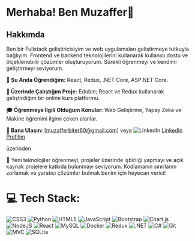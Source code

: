 # Merhaba! Ben Muzaffer👋 
## Hakkımda

Ben bir Fullstack geliştiricisiyim ve web uygulamaları geliştirmeye tutkuyla bağlıyım. Frontend ve backend teknolojilerini kullanarak kullanıcı dostu ve ölçeklenebilir çözümler oluşturuyorum. Sürekli öğrenmeyi ve kendimi geliştirmeyi seviyorum.


**🌱 Şu Anda Öğrendiğim:** React, Redux, .NET Core, ASP.NET Core.

**💼 Üzerinde Çalıştığım Proje:** Edubin; React ve Redux kullanarak geliştirdiğim bir online kurs platformu.

**🎓 Öğrenmeye İlgili Olduğum Konular:** Web Geliştirme, Yapay Zeka ve Makine öğrenimi ilgimi çeken alanlar.

**💬 Bana Ulaşın:** [muzafferbiter60@gmail.com] veya ![LinkedIn](https://img.shields.io/badge/LinkedIn-0077B5?style=for-the-badge&logo=linkedin&logoColor=white) [LinkedIn Profilim](https://www.linkedin.com/in/MuzafferBiter)

 üzerinden

🚀 Yeni teknolojiler öğrenmeyi, projeler üzerinde işbirliği yapmayı ve açık kaynak projelere katkıda bulunmayı seviyorum. Kodlamanın sınırlarını zorlamak ve yaratıcı çözümler bulmak benim için heyecan verici!





# 💻 Tech Stack:
![CSS3](https://img.shields.io/badge/css3-%231572B6.svg?style=for-the-badge&logo=css3&logoColor=white) ![Python](https://img.shields.io/badge/python-3670A0?style=for-the-badge&logo=python&logoColor=ffdd54) ![HTML5](https://img.shields.io/badge/html5-%23E34F26.svg?style=for-the-badge&logo=html5&logoColor=white) ![JavaScript](https://img.shields.io/badge/javascript-%23323330.svg?style=for-the-badge&logo=javascript&logoColor=%23F7DF1E) ![Bootstrap](https://img.shields.io/badge/bootstrap-%23563D7C.svg?style=for-the-badge&logo=bootstrap&logoColor=white) ![Chart.js](https://img.shields.io/badge/chart.js-F5788D.svg?style=for-the-badge&logo=chart.js&logoColor=white) ![NodeJS](https://img.shields.io/badge/node.js-6DA55F?style=for-the-badge&logo=node.js&logoColor=white) ![React](https://img.shields.io/badge/react-%2320232a.svg?style=for-the-badge&logo=react&logoColor=%2361DAFB) ![MySQL](https://img.shields.io/badge/mysql-%2300f.svg?style=for-the-badge&logo=mysql&logoColor=white) ![Docker](https://img.shields.io/badge/docker-%230db7ed.svg?style=for-the-badge&logo=docker&logoColor=white) ![Redux](https://img.shields.io/badge/redux-%23593d88.svg?style=for-the-badge&logo=redux&logoColor=white) ![.NET](https://img.shields.io/badge/.NET-512BD4?style=for-the-badge&logo=dotnet&logoColor=white) ![C#](https://img.shields.io/badge/C%23-239120?style=for-the-badge&logo=c-sharp&logoColor=white) ![Git](https://img.shields.io/badge/Git-F05032?style=for-the-badge&logo=git&logoColor=white) ![MVC](https://img.shields.io/badge/MVC-5A67D8?style=for-the-badge&logo=dotnet&logoColor=white) ![SQLite](https://img.shields.io/badge/SQLite-003B57?style=for-the-badge&logo=sqlite&logoColor=white)




